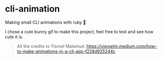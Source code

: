 # cli-animation
Making small CLI animations with ruby 🐇

I chose a cute bunny gif to make this project, feel free to test and see how cute it is.

> All the credits to Yisroel Malamud.
> https://yisroelm.medium.com/how-to-make-animations-in-a-cli-app-f228d925244c
